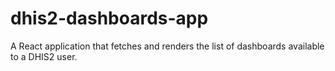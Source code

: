 # dhis2-dashboards-app
A React application that fetches and renders the list of dashboards available to a DHIS2 user.
